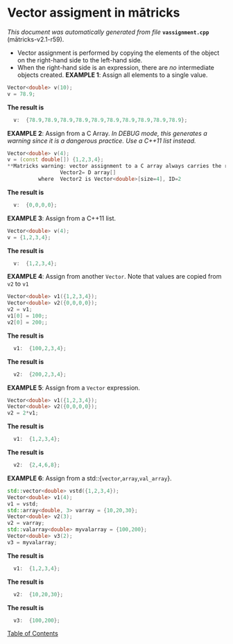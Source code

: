 
# Vector assigment in mātricks
_This document was automatically generated from file_ **`vassignment.cpp`** (mātricks-v2.1-r59).

* Vector assignment is performed by copying the elements of the object on the right-hand side to the left-hand side.
* When the right-hand side is an expression, there are _no_ intermediate objects created.
**EXAMPLE 1**: Assign all elements to a single value.
```C++
Vector<double> v(10);
v = 78.9;
```
**The result is**
```C++
  v:  {78.9,78.9,78.9,78.9,78.9,78.9,78.9,78.9,78.9,78.9}; 
```

**EXAMPLE 2**: Assign from a C Array.
_In DEBUG mode, this generates a warning since it is a dangerous practice. Use a C++11 list instead._
```C++
Vector<double> v(4);
v = (const double[]) {1,2,3,4};
**Matricks warning: vector assignment to a C array always carries the risk of out of bounds access. Use C++11 list assignment instead.
                 Vector2= D array[]
          where  Vector2 is Vector<double>[size=4], ID=2
```
**The result is**
```C++
  v:  {0,0,0,0}; 
```

**EXAMPLE 3**: Assign from a C++11 list.
```C++
Vector<double> v(4);
v = {1,2,3,4};
```
**The result is**
```C++
  v:  {1,2,3,4}; 
```

**EXAMPLE 4**: Assign from another `Vector`.
Note that values are copied from `v2` to `v1`
```C++
Vector<double> v1({1,2,3,4});
Vector<double> v2({0,0,0,0});
v2 = v1;
v1[0] = 100;;
v2[0] = 200;;
```
**The result is**
```C++
  v1:  {100,2,3,4}; 
```

**The result is**
```C++
  v2:  {200,2,3,4}; 
```

**EXAMPLE 5**: Assign from a `Vector` expression.
```C++
Vector<double> v1({1,2,3,4});
Vector<double> v2({0,0,0,0});
v2 = 2*v1;
```
**The result is**
```C++
  v1:  {1,2,3,4}; 
```

**The result is**
```C++
  v2:  {2,4,6,8}; 
```

**EXAMPLE 6**: Assign from a std::{`vector`,`array`,`val_array`}.
```C++
std::vector<double> vstd({1,2,3,4});
Vector<double> v1(4);
v1 = vstd;
std::array<double, 3> varray = {10,20,30};
Vector<double> v2(3);
v2 = varray;
std::valarray<double> myvalarray = {100,200};
Vector<double> v3(2);
v3 = myvalarray;
```
**The result is**
```C++
  v1:  {1,2,3,4}; 
```

**The result is**
```C++
  v2:  {10,20,30}; 
```

**The result is**
```C++
  v3:  {100,200}; 
```


[Table of Contents](README.md)
